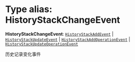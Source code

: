 # Type alias: HistoryStackChangeEvent

**HistoryStackChangeEvent**: [`HistoryStackAddEvent`](/en/auto-docs/fixed-layout-editor/interfaces/HistoryStackAddEvent.md) | [`HistoryStackUpdateEvent`](/en/auto-docs/fixed-layout-editor/interfaces/HistoryStackUpdateEvent.md) | [`HistoryStackAddOperationEvent`](/en/auto-docs/fixed-layout-editor/interfaces/HistoryStackAddOperationEvent.md) | [`HistoryStackUpdateOperationEvent`](/en/auto-docs/fixed-layout-editor/interfaces/HistoryStackUpdateOperationEvent.md)

历史记录变化事件
